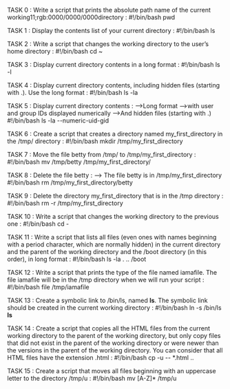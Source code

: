 TASK 0 : Write a script that prints the absolute path name of the current working11;rgb:0000/0000/0000directory :
#!/bin/bash
pwd

TASK 1 : Display the contents list of your current directory :
#!/bin/bash
ls

TASK 2 : Write a script that changes the working directory to the user’s home directory :
#!/bin/bash
cd ~

TASK 3 : Display current directory contents in a long format :
#!/bin/bash
ls -l

TASK 4 : Display current directory contents, including hidden files (starting with .). Use the long format :
#!/bin/bash
ls -la

TASK 5 : Display current directory contents :
-->Long format
-->with user and group IDs displayed numerically
-->And hidden files (starting with .)
#!/bin/bash
ls -la --numeric-uid-gid

TASK 6 : Create a script that creates a directory named my_first_directory in the /tmp/ directory :
#!/bin/bash
mkdir /tmp/my_first_directory

TASK 7 : Move the file betty from /tmp/ to /tmp/my_first_directory :
#!/bin/bash
mv /tmp/betty /tmp/my_first_directory/

TASK 8 : Delete the file betty :
--> The file betty is in /tmp/my_first_directory
#!/bin/bash
rm /tmp/my_first_directory/betty

TASK 9 : Delete the directory my_first_directory that is in the /tmp directory :
#!/bin/bash
rm -r /tmp/my_first_directory

TASK 10 : Write a script that changes the working directory to the previous one :
#!/bin/bash
cd -

TASK 11 : Write a script that lists all files (even ones with names beginning with a period character, which are normally hidden) in the current directory and the parent of the working directory and the /boot directory (in this order), in long format :
#!/bin/bash
ls -la . .. /boot

TASK 12 : Write a script that prints the type of the file named iamafile. The file iamafile will be in the /tmp directory when we will run your script :
#!/bin/bash
file /tmp/iamafile

TASK 13 : Create a symbolic link to /bin/ls, named __ls__. The symbolic link should be created in the current working directory :
#!/bin/bash
ln -s /bin/ls __ls__

TASK 14 : Create a script that copies all the HTML files from the current working directory to the parent of the working directory, but only copy files that did not exist in the parent of the working directory or were newer than the versions in the parent of the working directory.
You can consider that all HTML files have the extension .html :
#!/bin/bash
cp -u -- *.html ..

TASK 15 : Create a script that moves all files beginning with an uppercase letter to the directory /tmp/u :
#!/bin/bash
mv [A-Z]* /tmp/u
